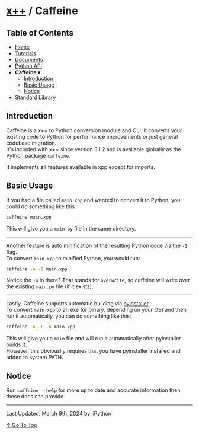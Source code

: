 # [x++](README.md) / Caffeine

## Table of Contents

- [Home](README.md)
- [Tutorials](tutorials.md)
- [Documents](documents.md)
- [Python API](python-api.md)
- **Caffeine ▾**
    - [Introduction](#introduction)
    - [Basic Usage](#basic-usage)
    - [Notice](#notice)
- [Standard Library](stdlib.md)

## Introduction

Caffeine is a x++ to Python conversion module and CLI. It converts your existing code to Python for performance improvements or just general codebase migration.  
It's included with x++ since version 3.1.2 and is available globally as the Python package `caffeine`.  

It implements **all** features available in xpp except for imports.

## Basic Usage

If you had a file called `main.xpp` and wanted to convert it to Python, you could do something like this:

```sh
caffeine main.xpp
```

This will give you a  `main.py` file in the same directory.

---

Another feature is auto minification of the resulting Python code via the `-1` flag.  
To convert `main.xpp` to minified Python, you would run:

```sh
caffeine -o -1 main.xpp
```

Notice the `-o` in there? That stands for `overwrite`, so caffeine will write over the existing `main.py` file (if it exists).

---

Lastly, Caffeine supports automatic building via [pyinstaller](https://pyinstaller.org).  
To convert `main.xpp` to an exe (or binary, depending on your OS) and then run it automatically, you can do something like this:

```sh
caffeine -o -r -b main.xpp
```

This will give you a `main` file and will run it automatically after pyinstaller builds it.  
However, this obviouslly requires that you have pyinstaller installed and added to system PATH.

## Notice

Run `caffeine --help` for more up to date and accurate information then these docs can provide.  

---

Last Updated: March 9th, 2024 by iiPython

[↑ Go To Top](#x--caffeine)
